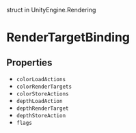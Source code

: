 struct in UnityEngine.Rendering
# RenderTargetBinding

## Properties
- `colorLoadActions`
- `colorRenderTargets`
- `colorStoreActions`
- `depthLoadAction`
- `depthRenderTarget`
- `depthStoreAction`
- `flags`

